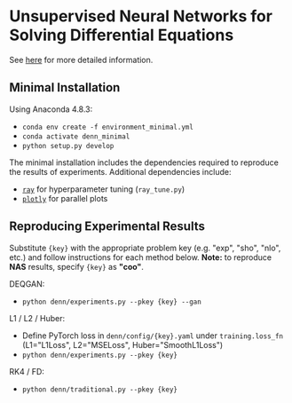 # Unsupervised Neural Networks for Solving Differential Equations

See [here](https://dylanrandle.github.io/denn/deqgan.html) for more detailed information.

## Minimal Installation

Using Anaconda 4.8.3:
- `conda env create -f environment_minimal.yml`
- `conda activate denn_minimal`
- `python setup.py develop`

The minimal installation includes the dependencies required to reproduce the results of experiments. Additional dependencies include:

- [`ray`](https://ray.io/) for hyperparameter tuning (`ray_tune.py`)
- [`plotly`](https://plotly.com/) for parallel plots

## Reproducing Experimental Results

Substitute `{key}` with the appropriate problem key (e.g. "exp", "sho", "nlo", etc.) and follow instructions for each method below. **Note:** to reproduce **NAS** results, specify `{key}` as **"coo"**.

DEQGAN:
- `python denn/experiments.py --pkey {key} --gan`

L1 / L2 / Huber:
- Define PyTorch loss in `denn/config/{key}.yaml` under `training.loss_fn` (L1="L1Loss", L2="MSELoss", Huber="SmoothL1Loss")
- `python denn/experiments.py --pkey {key}`

RK4 / FD:
- `python denn/traditional.py --pkey {key}`
